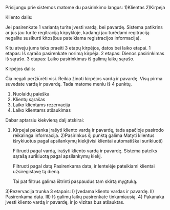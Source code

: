 Prisijungu prie sistemos matome du pasirinkimo langus:
1)Klientas
2)Kirpeja

Kliento dalis:

Jei pasirenkate 1 variantą turite įvesti vardą, bei pavardę.
Sistema patikrins ar jūs jau turite regitraciją kirpykloje, kadangi jau turėdami regitraciją negalite susikurti kitos(bus pateikiama registracijos informacija).

Kitu atveju jums teks praeiti 3 etapų kirpėjos, datos bei laiko etapai.
1 etapas: Iš sąrašo pasirenkate norimą kirpėja.
2 etapas: Dienos pasirinkimas iš sąrašo.
3 etapas: Laiko pasirinkimas iš galimų laikų sąrašo.

Kirpėjos dalis:

Čia negali peržiūrėti visi. Reikia žinoti kirpėjos vardą ir pavardę.
Visų pirma suvedate vardą ir pavardę.
Tada matome meniu iš 4 punktų.
1) Nuolaidų paieška
2) Klientų sąrašas
3) Laiko klientams rezervacija
4) Laiko klientams atšaukimas

Dabar aptarsiu kiekvieną dalį atskirai:
1) Kirpejai pakanka įrašyti kliento vardą ir pavardę, tada apačioje pasirodo reikalinga informacija.
2)Pasirinkus šį punktą galima
	Matyti klientus išrykiuotus pagal apsilankymų kiekį(visi klientai automatiškai surikiuoti)
	
	Filtruoti pagal vardą, irašyti kliento vardą ir pavardę. Sistema pateiks sąrašą surikiuotą pagal apsilankymų kiekį.
	
	Filtruoti pagal datą.Pasirenkama data, ir lentelėje pateikiami klientai užsiregistavę tą dieną.	
	
	Tai pat filtrus galima ištrinti paspaudus tam skirtą mygtuką.
	
3)Rezervacija trunka 3 etapais:
	I) Įvedama kliento vardas ir pavardę.
	II) Pasirenkama data.
	III) Iš galimų laikų pasirenkate tinkamiausią.
4) Pakanaka įvesti kliento vardą ir pavardę, ir jo vizitas bus atšauktas.